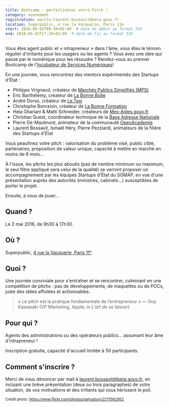 ```yaml
---
title: Bootcamp - perfectionnez votre Pitch !
category: evenement
registration: mailto:laurent.bossavit@beta.gouv.fr
location: Superpublic, 4 rue la Vacquerie, Paris 11e
start: 2016-05-02T09:30+02:00  # date de début au format ISO
end: 2016-05-02T17:30+02:00  # date de fin au format ISO
---
```


Vous êtes agent public et « intrapreneur » dans l'âme, vous êtes le témoin régulier d'irritants pour les usagers ou les agents ? Vous avez une idée qui passe par le numérique pour les résoudre ? Rendez-vous au premier Bootcamp de l'[Incubateur de Services Numériques](https://beta.gouv.fr/)!

<!--more-->

En une journée, vous rencontrez des mentors expérimentés des Startups d'État :

- Philippe Vrignaud, créateur de [Marchés Publics Simplifiés (MPS)](https://beta.gouv.fr/startup/mps.html)
- Eric Barthélémy, créateur de [La Bonne Boîte](https://beta.gouv.fr/startup/la-bonne-boite.html)
- André Dorso, créateur de [Le.Taxi](https://beta.gouv.fr/startup/le-taxi.html)
- Christophe Bonraisin, créateur de [La Bonne Formation](https://beta.gouv.fr/startup/la-bonne-formation.html)
- Hela Ghariani & Matti Schneider, créateurs de [Mes-Aides.gouv.fr](https://beta.gouv.fr/startup/mes-aides.html)
- Christian Quest, coordinateur technique de la [Base Adresse Nationale](https://beta.gouv.fr/startup/ban.html)
- Pierre De-Maulmont, animateur de la communauté [OpenAcademie](https://openacademie.beta.gouv.fr/)
- Laurent Bossavit, Ismaël Héry, Pierre Pezziardi, animateurs de la filière des Startups d'État

Vous peaufinez votre pitch : valorisation du problème visé, public cible, partenaires, proposition de valeur unique, capacité à mettre en marché en moins de 6 mois…

À l'issue, les pitchs les plus aboutis (pas de nombre minimum ou maximum, le seul filtre appliqué sera celui de la qualité) se verront proposer un accompagnement par les équipes Startups d'État du SGMAP, en vue d'une présentation auprès des autorités (ministres, cabinets…) susceptibles de porter le projet.

Ensuite, à vous de jouer…

## Quand ?

Le 2 mai 2016, de 9h30 à 17h30.

## Où ?

Superpublic, [4 rue la Vacquerie, Paris 11ᵉ](https://adresse.data.gouv.fr/map/#14/48.8563/2.3685).

## Quoi ?

Une journée conviviale pour s'entraîner et se rencontrer, culminant en une compétition de pitchs : pas de développements, de maquettes ou de POCs, juste des idées affutées et actionnables.

> « Le pitch est la pratique fondamentale de l’entrepreneur » — Guy Kawasaki (VP Marketing, Apple; in *L'art de se lancer*)

## Pour qui ?

Agents des administrations ou des opérateurs publics… assumant leur âme d'intrapreneur !

Inscription gratuite, capacité d'accueil limitée à 50 participants.

## Comment s'inscrire ?

Merci de vous dénoncer par mail à <laurent.bossavit@beta.gouv.fr>, en incluant une brève présentation (deux ou trois paragraphes) de votre situation, de vos motivations et des irritants qui vous hérissent le poil.

<sub>Crédit photo: https://www.flickr.com/photos/pahudson/2217562952</sub>
